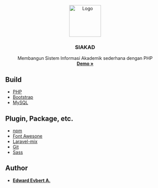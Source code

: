 ﻿<p align="center">
  <a href="https://www.php.net/">
    <img src="https://miro.medium.com/max/4096/1*Y1hq9sHXG26Fyhys81z8rg.png" alt="Logo" width="auto" height="100">
  </a>
   <h3 align="center">SIAKAD</h3>
  <p align="center">
  	Membangun Sistem Informasi Akademik sederhana dengan PHP
    <br/>
    <a href="#"><strong>Demo »</strong></a>
  </p>
</p>

## Build

* [PHP](https://php.net)
* [Bootstrap](https://getbootstrap.com)
* [MySQL](https://www.mysql.com)

## Plugin, Package, etc.

* [npm](https://www.npmjs.com/)
* [Font Awesone](https://php.net)
* [Laravel-mix](https://laravel-mix.com)
* [Git](https://git-scm.com)
* [Sass](https://sass-lang.com)

## Author

- **[Edward Evbert A.](https://edwevb.github.io)**
